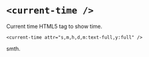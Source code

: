 # `<current-time />`
Current time HTML5 tag to show time.  
  
`<current-time attr="s,m,h,d,m:text-full,y:full" />` 

smth.

